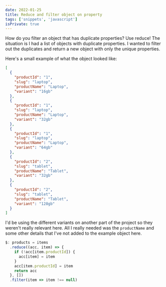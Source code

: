 ```yaml
---
date: 2022-01-25
title: Reduce and filter object on property
tags: ['snippets', 'javascript']
isPrivate: true
---
```


How do you filter an object that has duplicate properties? Use reduce!
The situation is I had a list of objects with duplicate properties. I
wanted to filter out the duplicates and return a new object with only
the unique properties.

Here's a small example of what the object looked like:

```json
[
  {
    "productId": "1",
    "slug": "laptop",
    "productName": "Laptop",
    "variant": "16gb"
  },
  {
    "productId": "1",
    "slug": "laptop",
    "productName": "Laptop",
    "variant": "32gb"
  },
  {
    "productId": "1",
    "slug": "laptop",
    "productName": "Laptop",
    "variant": "64gb"
  },
  {
    "productId": "2",
    "slug": "tablet",
    "productName": "Tablet",
    "variant": "32gb"
  },
  {
    "productId": "2",
    "slug": "tablet",
    "productName": "Tablet",
    "variant": "128gb"
  }
]
```

I'd be using the different variants on another part of the project so
they weren't really relevant here. All I really needed was the
`productName` and some other details that I've not added to the
example object here.

```js
$: products = items
  .reduce((acc, item) => {
    if (!acc[item.productId]) {
      acc[item] = item
    }
    acc[item.productId] = item
    return acc
  }, [])
  .filter(item => item !== null)
```
